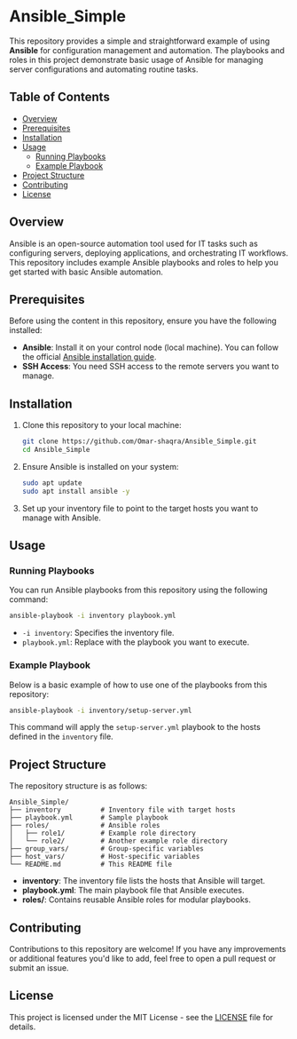 
# Ansible_Simple

This repository provides a simple and straightforward example of using **Ansible** for configuration management and automation. The playbooks and roles in this project demonstrate basic usage of Ansible for managing server configurations and automating routine tasks.

## Table of Contents
- [Overview](#overview)
- [Prerequisites](#prerequisites)
- [Installation](#installation)
- [Usage](#usage)
  - [Running Playbooks](#running-playbooks)
  - [Example Playbook](#example-playbook)
- [Project Structure](#project-structure)
- [Contributing](#contributing)
- [License](#license)

## Overview

Ansible is an open-source automation tool used for IT tasks such as configuring servers, deploying applications, and orchestrating IT workflows. This repository includes example Ansible playbooks and roles to help you get started with basic Ansible automation.

## Prerequisites

Before using the content in this repository, ensure you have the following installed:
- **Ansible**: Install it on your control node (local machine). You can follow the official [Ansible installation guide](https://docs.ansible.com/ansible/latest/installation_guide/intro_installation.html).
- **SSH Access**: You need SSH access to the remote servers you want to manage.

## Installation

1. Clone this repository to your local machine:
   ```bash
   git clone https://github.com/Omar-shaqra/Ansible_Simple.git
   cd Ansible_Simple
   ```

2. Ensure Ansible is installed on your system:
   ```bash
   sudo apt update
   sudo apt install ansible -y
   ```

3. Set up your inventory file to point to the target hosts you want to manage with Ansible.

## Usage

### Running Playbooks

You can run Ansible playbooks from this repository using the following command:

```bash
ansible-playbook -i inventory playbook.yml
```

- `-i inventory`: Specifies the inventory file.
- `playbook.yml`: Replace with the playbook you want to execute.

### Example Playbook

Below is a basic example of how to use one of the playbooks from this repository:

```bash
ansible-playbook -i inventory/setup-server.yml
```

This command will apply the `setup-server.yml` playbook to the hosts defined in the `inventory` file.

## Project Structure

The repository structure is as follows:

```
Ansible_Simple/
├── inventory          # Inventory file with target hosts
├── playbook.yml       # Sample playbook
├── roles/             # Ansible roles
│   ├── role1/         # Example role directory
│   └── role2/         # Another example role directory
├── group_vars/        # Group-specific variables
├── host_vars/         # Host-specific variables
└── README.md          # This README file
```

- **inventory**: The inventory file lists the hosts that Ansible will target.
- **playbook.yml**: The main playbook file that Ansible executes.
- **roles/**: Contains reusable Ansible roles for modular playbooks.

## Contributing

Contributions to this repository are welcome! If you have any improvements or additional features you'd like to add, feel free to open a pull request or submit an issue.

## License

This project is licensed under the MIT License - see the [LICENSE](LICENSE) file for details.
